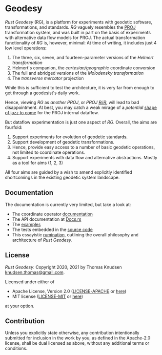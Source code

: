 # Geodesy

*Rust Geodesy* (RG), is a platform for experiments with geodetic software, transformations, and standards. *RG* vaguely resembles the [PROJ](https://proj.org) transformation system, and was built in part on the basis of experiments with alternative data flow models for PROJ. The actual transformation functionality of *RG* is, however, minimal: At time of writing, it includes just 4 low level operations:

1. The three, six, seven, and fourteen-parameter versions of the *Helmert transformation*
2. Helmert's companion, the *cartesian/geographic* coordinate conversion
3. The full and abridged versions of the *Molodensky transformation*
4. The *transverse mercator* projection

While this is sufficient to test the architecture, it is very far from enough to get through a geodesist's daily work.

Hence, viewing *RG* as *another PROJ*, or *PROJ [RiiR](https://acronyms.thefreedictionary.com/RIIR)*, will lead to bad disappointment. At best, you may catch a weak mirage of a *potential* [shape of jazz to come](https://en.wikipedia.org/wiki/The_Shape_of_Jazz_to_Come) for the PROJ internal dataflow.

But dataflow experimentation is just one aspect of *RG*. Overall, the aims are fourfold:

1. Support experiments for evolution of geodetic standards.
2. Support development of geodetic transformations.
3. Hence, provide easy access to a number of basic geodetic operations, not limited to coordinate operations.
4. Support experiments with data flow and alternative abstractions. Mostly as a tool for aims (1, 2, 3)

All four aims are guided by a wish to amend explicitly identified shortcomings in the existing geodetic system landscape.

## Documentation

The documentation is currently very limited, but take a look at:

- The coordinate operator [documentation](/ruminations/002-rumination.md)
- The API documentation at [Docs.rs](https://docs.rs/geodesy)
- The [examples](examples)
- The tests embedded in the [source code](/src/)
- This essayistic [rumination](/ruminations/000-rumination.md), outlining the overall philosophy and architecture of *Rust Geodesy*.

## License

*Rust Geodesy*: Copyright 2020, 2021 by Thomas Knudsen <knudsen.thomas@gmail.com>.

Licensed under either of

- Apache License, Version 2.0
  ([LICENSE-APACHE](LICENSE-APACHE) or [here](http://www.apache.org/licenses/LICENSE-2.0))
- MIT license
  ([LICENSE-MIT](LICENSE-MIT) or [here](http://opensource.org/licenses/MIT))

at your option.

## Contribution

Unless you explicitly state otherwise, any contribution intentionally submitted for inclusion in the work by you, as defined in the Apache-2.0 license, shall be dual licensed as above, without any additional terms or conditions.
